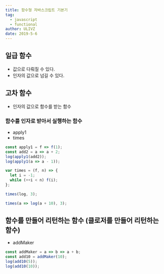 ```yaml
---
title: 함수형 자바스크립트 기본기
tag:
  - javascript
  - functional
author: ULIVZ
date: 2019-5-6
---
```


## 일급 함수

- 값으로 다뤄질 수 있다.
- 인자의 값으로 넘길 수 있다.

## 고차 함수

- 인자의 값으로 함수를 받는 함수

### 함수를 인자로 받아서 실행하는 함수

- apply1
- times

```js
const apply1 = f => f(1);
const add2 = a => a + 2;
log(apply1(add2));
log(apply1(a => a - 1));

var times = (f, n) => {
  let i = -1;
  while (++i < n) f(i);
};

times(log, 3);

times(a => log(a + 10), 3);
```


## 함수를 만들어 리턴하는 함수 (클로저를 만들어 리턴하는 함수)

- addMaker

```js
const addMaker = a => b => a + b;
const add10 = addMaker(10);
log(add10(5));
log(add10(10));
```
